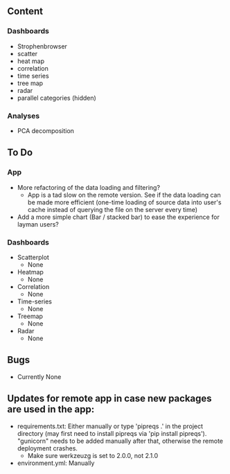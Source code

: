 ## Content
### Dashboards
* Strophenbrowser
* scatter
* heat map
* correlation
* time series
* tree map
* radar
* parallel categories (hidden)

### Analyses
* PCA decomposition

## To Do
### App
* More refactoring of the data loading and filtering?
  * App is a tad slow on the remote version. See if the data loading can be made more efficient (one-time loading of source data into user's cache instead of querying the file on the server every time)
* Add a more simple chart (Bar / stacked bar) to ease the experience for layman users?
### Dashboards
* Scatterplot
  * None
* Heatmap
  * None
* Correlation
  * None
* Time-series
  * None
* Treemap
  * None
* Radar
  * None

## Bugs
* Currently None
## Updates for remote app in case new packages are used in the app:
* requirements.txt: Either manually or type 'pipreqs .' in the project directory (may first need to install pipreqs via 'pip install pipreqs'). "gunicorn" needs to be added manually after that, otherwise the remote deployment crashes.
  * Make sure werkzeuzg is set to 2.0.0, not 2.1.0
* environment.yml: Manually
